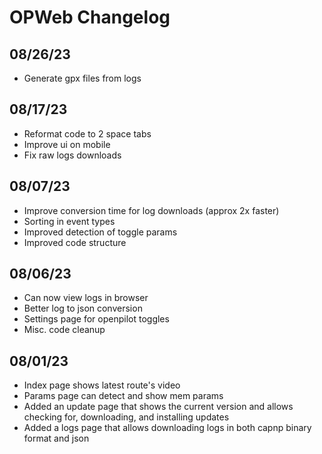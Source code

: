 # OPWeb Changelog

## 08/26/23
* Generate gpx files from logs

## 08/17/23
* Reformat code to 2 space tabs
* Improve ui on mobile
* Fix raw logs downloads

## 08/07/23
* Improve conversion time for log downloads (approx 2x faster)
* Sorting in event types
* Improved detection of toggle params
* Improved code structure


## 08/06/23
* Can now view logs in browser
* Better log to json conversion
* Settings page for openpilot toggles
* Misc. code cleanup


## 08/01/23
* Index page shows latest route's video
* Params page can detect and show mem params
* Added an update page that shows the current version and allows checking for,
  downloading, and installing updates
* Added a logs page that allows downloading logs in both capnp binary format and
  json
